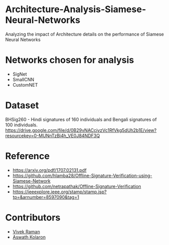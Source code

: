 # Architecture-Analysis-Siamese-Neural-Networks
Analyzing the impact of Architecture details on the performance of Siamese Neural Networks

# Networks chosen for analysis
* SigNet
* SmallCNN
* CustomNET

# Dataset
BHSig260 - Hindi signatures of 160 individuals and Bengali signatures of 100 individuals.
https://drive.google.com/file/d/0B29vNACcjvzVc1RfVkg5dUh2b1E/view?resourcekey=0-MUNnTzBi4h_VE0J84NDF3Q

# Reference
* https://arxiv.org/pdf/1707.02131.pdf
* https://github.com/hlamba28/Offline-Signature-Verification-using-Siamese-Network
* https://github.com/netrapathak/Offline-Signature-Verification
* https://ieeexplore.ieee.org/stamp/stamp.jsp?tp=&arnumber=8597090&tag=1

# Contributors
* [Vivek Raman](https://github.com/vvekraman)
* [Aswath Kolaron](https://github.com/Aswath-kolaron)
